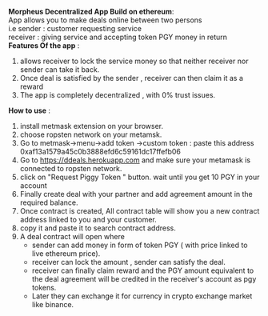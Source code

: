 **Morpheus Decentralized App Build on ethereum**:   
App allows you to make deals online between two persons   
i.e sender : customer requesting service  
receiver : giving service and accepting token PGY money in return   
**Features Of the app** :
1. allows receiver to lock the service money so that neither receiver nor sender can take it back.
2. Once deal is satisfied by the sender , receiver can then claim it as a reward
3. The app is completely decentralized , with 0% trust issues.

**How to use** :
1. install metmask extension on your browser.
2. choose ropsten network on your metamsk.
3. Go to metmask->menu->add token ->custom token :
    paste this address  0xaf13a1579a45c0b3888efd6c59161dc17ffefb06
4. Go to https://ddeals.herokuapp.com and make sure your metamask is connected to ropsten network.
5. click on "Request Piggy Token " button.
    wait until you get 10 PGY in your account
6. Finally create deal with your partner and add agreement amount in the required balance.
7. Once contract is created, All contract table will show you a new contract address linked to you and your customer.
8. copy it and paste it to search contract address.
9. A deal contract will open where 
    - sender can add money in form of token PGY ( with price linked to live ethereum price).
    - receiver can lock the amount , sender can satisfy the deal.
    - receiver can finally claim reward and the PGY amount equivalent to the deal agreement will be credited in the receiver's             account as pgy tokens.
    - Later they can exchange it for currency in crypto exchange market like binance.
